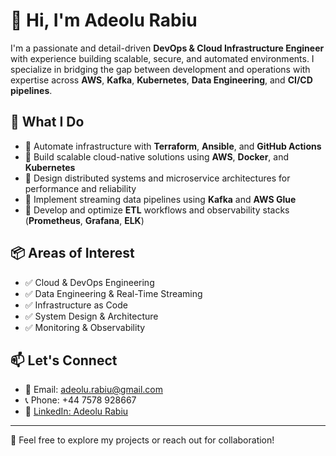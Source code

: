 # 👋 Hi, I'm Adeolu Rabiu

I'm a passionate and detail-driven **DevOps & Cloud Infrastructure Engineer** with experience building scalable, secure, and automated environments. I specialize in bridging the gap between development and operations with expertise across **AWS**, **Kafka**, **Kubernetes**, **Data Engineering**, and **CI/CD pipelines**.

## 🔧 What I Do

- 🔹 Automate infrastructure with **Terraform**, **Ansible**, and **GitHub Actions**
- 🔹 Build scalable cloud-native solutions using **AWS**, **Docker**, and **Kubernetes**
- 🔹 Design distributed systems and microservice architectures for performance and reliability
- 🔹 Implement streaming data pipelines using **Kafka** and **AWS Glue**
- 🔹 Develop and optimize **ETL** workflows and observability stacks (**Prometheus**, **Grafana**, **ELK**)

## 📦 Areas of Interest

- ✅ Cloud & DevOps Engineering  
- ✅ Data Engineering & Real-Time Streaming  
- ✅ Infrastructure as Code  
- ✅ System Design & Architecture  
- ✅ Monitoring & Observability

## 📫 Let's Connect

- 📧 Email: [adeolu.rabiu@gmail.com](mailto:adeolu.rabiu@gmail.com)  
- 📞 Phone: +44 7578 928667  
- 💼 [LinkedIn: Adeolu Rabiu](https://www.linkedin.com/in/adeolu-rabiu)

---

🚀 Feel free to explore my projects or reach out for collaboration!
